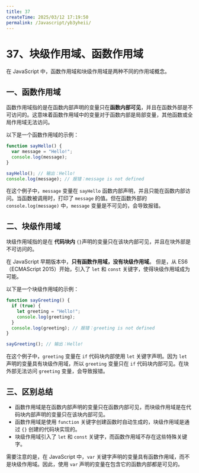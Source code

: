 ```yaml
---
title: 37
createTime: 2025/03/12 17:19:50
permalink: /Javascript/yb3yheii/
---
```

# 37、块级作用域、函数作用域

在 JavaScript 中，函数作用域和块级作用域是两种不同的作用域概念。

## 一、函数作用域

函数作用域指的是在函数内部声明的变量只在**函数内部可见**，并且在函数外部是不可访问的。这意味着函数作用域中的变量对于函数内部是局部变量，其他函数或全局作用域无法访问。

以下是一个函数作用域的示例：

```javascript
function sayHello() {
  var message = "Hello!";
  console.log(message);
}

sayHello(); // 输出：Hello!
console.log(message); // 报错：message is not defined
```

在这个例子中，`message` 变量在 `sayHello` 函数内部声明，并且只能在函数内部访问。当函数被调用时，打印了 `message` 的值。但在函数外部的 `console.log(message)` 中，`message` 变量是不可见的，会导致报错。

## 二、块级作用域

块级作用域指的是在 **代码块内** `{}`声明的变量只在该块内部可见，并且在块外部是不可访问的。

在 JavaScript 早期版本中，**只有函数作用域，没有块级作用域**。 但是，从 ES6（ECMAScript 2015）开始，引入了 `let` 和 `const` 关键字，使得块级作用域成为可能。

以下是一个块级作用域的示例：

```javascript
function sayGreeting() {
  if (true) {
    let greeting = "Hello!";
    console.log(greeting);
  }
  console.log(greeting); // 报错：greeting is not defined
}

sayGreeting(); // 输出：Hello!
```

在这个例子中，`greeting` 变量在 `if` 代码块内部使用 `let` 关键字声明。因为 `let` 声明的变量具有块级作用域，所以 `greeting` 变量只在 `if` 代码块内部可见。在块外部无法访问 `greeting` 变量，会导致报错。

## 三、区别总结

- 函数作用域是在函数内部声明的变量只在函数内部可见，而块级作用域是在代码块内部声明的变量只在该块内部可见。
- 函数作用域是使用 `function` 关键字创建函数时自动生成的，块级作用域是通过 `{}` 创建的代码块实现的。
- 块级作用域引入了 `let` 和 `const` 关键字，而函数作用域不存在这些特殊关键字。

需要注意的是，在 JavaScript 中，`var` 关键字声明的变量具有函数作用域，而不是块级作用域。因此，使用 `var` 声明的变量在包含它的函数内部都是可见的。
